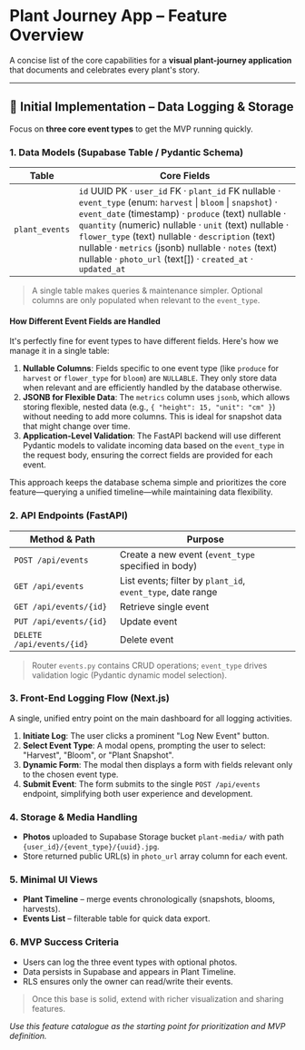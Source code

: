 # Plant Journey App – Feature Overview

A concise list of the core capabilities for a **visual plant-journey application** that documents and celebrates every plant's story.

---

## 🚀 Initial Implementation – Data Logging & Storage

Focus on **three core event types** to get the MVP running quickly.

### 1. Data Models (Supabase Table / Pydantic Schema)

| Table | Core Fields |
|-------|-------------|
| `plant_events` | `id` UUID PK · `user_id` FK · `plant_id` FK nullable · `event_type` (enum: `harvest` \| `bloom` \| `snapshot`) · `event_date` (timestamp) · `produce` (text) nullable · `quantity` (numeric) nullable · `unit` (text) nullable · `flower_type` (text) nullable · `description` (text) nullable · `metrics` (jsonb) nullable · `notes` (text) nullable · `photo_url` (text[]) · `created_at` · `updated_at` |

> A single table makes queries & maintenance simpler. Optional columns are only populated when relevant to the `event_type`.

#### How Different Event Fields are Handled
It's perfectly fine for event types to have different fields. Here's how we manage it in a single table:

1.  **Nullable Columns**: Fields specific to one event type (like `produce` for `harvest` or `flower_type` for `bloom`) are `NULLABLE`. They only store data when relevant and are efficiently handled by the database otherwise.
2.  **JSONB for Flexible Data**: The `metrics` column uses `jsonb`, which allows storing flexible, nested data (e.g., `{ "height": 15, "unit": "cm" }`) without needing to add more columns. This is ideal for snapshot data that might change over time.
3.  **Application-Level Validation**: The FastAPI backend will use different Pydantic models to validate incoming data based on the `event_type` in the request body, ensuring the correct fields are provided for each event.

This approach keeps the database schema simple and prioritizes the core feature—querying a unified timeline—while maintaining data flexibility.

### 2. API Endpoints (FastAPI)

| Method & Path | Purpose |
|---------------|---------|
| `POST /api/events` | Create a new event (`event_type` specified in body) |
| `GET /api/events` | List events; filter by `plant_id`, `event_type`, date range |
| `GET /api/events/{id}` | Retrieve single event |
| `PUT /api/events/{id}` | Update event |
| `DELETE /api/events/{id}` | Delete event |

> Router `events.py` contains CRUD operations; `event_type` drives validation logic (Pydantic dynamic model selection).

### 3. Front-End Logging Flow (Next.js)

A single, unified entry point on the main dashboard for all logging activities.

1.  **Initiate Log**: The user clicks a prominent "Log New Event" button.
2.  **Select Event Type**: A modal opens, prompting the user to select: "Harvest", "Bloom", or "Plant Snapshot".
3.  **Dynamic Form**: The modal then displays a form with fields relevant only to the chosen event type.
4.  **Submit Event**: The form submits to the single `POST /api/events` endpoint, simplifying both user experience and development.

### 4. Storage & Media Handling

- **Photos** uploaded to Supabase Storage bucket `plant-media/` with path `{user_id}/{event_type}/{uuid}.jpg`.
- Store returned public URL(s) in `photo_url` array column for each event.

### 5. Minimal UI Views

- **Plant Timeline** – merge events chronologically (snapshots, blooms, harvests).  
- **Events List** – filterable table for quick data export.

### 6. MVP Success Criteria

- Users can log the three event types with optional photos.  
- Data persists in Supabase and appears in Plant Timeline.  
- RLS ensures only the owner can read/write their events.

> Once this base is solid, extend with richer visualization and sharing features.

*Use this feature catalogue as the starting point for prioritization and MVP definition.* 